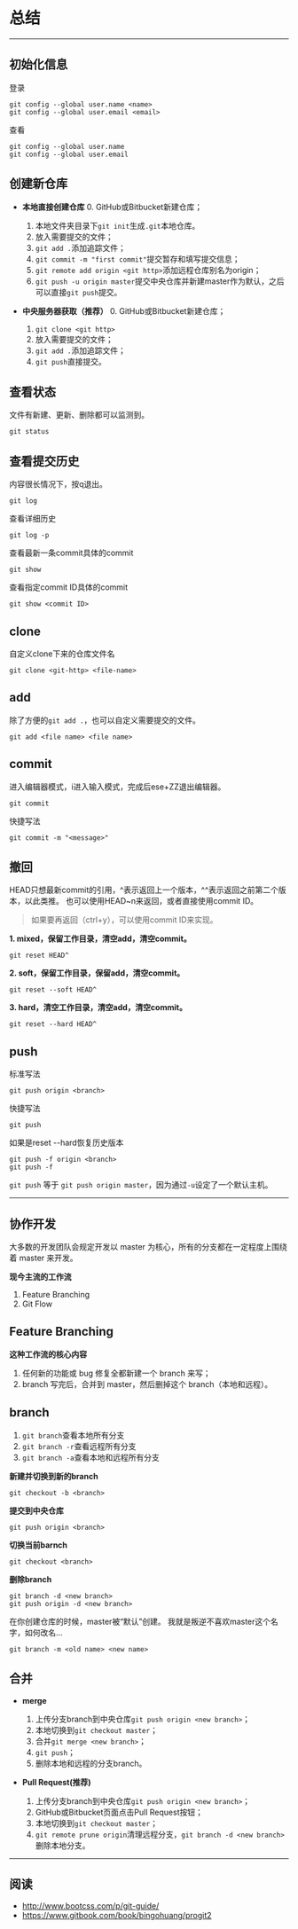 # 总结
---

## 初始化信息

登录
```
git config --global user.name <name>
git config --global user.email <email>
```

查看
```
git config --global user.name
git config --global user.email
```

## 创建新仓库

- **本地直接创建仓库**
  0. GitHub或Bitbucket新建仓库；
  1. 本地文件夹目录下`git init`生成`.git`本地仓库。
  2. 放入需要提交的文件；
  3. `git add .`添加追踪文件；
  4. `git commit -m "first commit"`提交暂存和填写提交信息；
  5. `git remote add origin <git http>`添加远程仓库别名为origin；
  6. `git push -u origin master`提交中央仓库并新建master作为默认，之后可以直接`git push`提交。
  
- **中央服务器获取（推荐）**
  0. GitHub或Bitbucket新建仓库；
  1. `git clone <git http>`
  2. 放入需要提交的文件；
  3. `git add .`添加追踪文件；
  5. `git push`直接提交。

## 查看状态

文件有新建、更新、删除都可以监测到。 

`git status`

## 查看提交历史

内容很长情况下，按q退出。

```
git log
```

查看详细历史

```
git log -p
```

查看最新一条commit具体的commit

```
git show
```

查看指定commit ID具体的commit

```
git show <commit ID>
```

## clone

自定义clone下来的仓库文件名

`git clone <git-http> <file-name>`

## add

除了方便的`git add .`，也可以自定义需要提交的文件。

```
git add <file name> <file name>

```

## commit

进入编辑器模式，i进入输入模式，完成后ese+ZZ退出编辑器。

```
git commit
```

快捷写法

```
git commit -m "<message>"
```

## 撤回

HEAD只想最新commit的引用，^表示返回上一个版本，^^表示返回之前第二个版本，以此类推。
也可以使用HEAD~n来返回，或者直接使用commit ID。

> 如果要再返回（ctrl+y），可以使用commit ID来实现。

**1. mixed，保留工作目录，清空add，清空commit。**

```
git reset HEAD^
```

**2. soft，保留工作目录，保留add，清空commit。**

```
git reset --soft HEAD^
```

**3. hard，清空工作目录，清空add，清空commit。**

```
git reset --hard HEAD^
```

## push

标准写法

```
git push origin <branch>
```

快捷写法

```
git push
```

如果是reset --hard恢复历史版本

```
git push -f origin <branch>
git push -f
```

`git push` 等于 `git push origin master`，因为通过`-u`设定了一个默认主机。

---

## 协作开发

大多数的开发团队会规定开发以 master 为核心，所有的分支都在一定程度上围绕着 master 来开发。

**现今主流的工作流**

1. Feature Branching
2. Git Flow

## Feature Branching

**这种工作流的核心内容**

1. 任何新的功能或 bug 修复全都新建一个 branch 来写；
2. branch 写完后，合并到 master，然后删掉这个 branch（本地和远程）。

## branch

1. `git branch`查看本地所有分支
2. `git branch -r`查看远程所有分支
3. `git branch -a`查看本地和远程所有分支

**新建并切换到新的branch**

```
git checkout -b <branch>
```

**提交到中央仓库**

```
git push origin <branch>
```

**切换当前barnch**

```
git checkout <branch>
```

**删除branch**

```
git branch -d <new branch>
git push origin -d <new branch>
```

在你创建仓库的时候，master被“默认”创建。
我就是叛逆不喜欢master这个名字，如何改名...

```
git branch -m <old name> <new name>
```

## 合并

- **merge**
  1. 上传分支branch到中央仓库`git push origin <new branch>`；
  2. 本地切换到`git checkout master`；
  3. 合并`git merge <new branch>`；
  4. `git push`；
  5. 删除本地和远程的分支branch。

- **Pull Request(推荐)**
  1. 上传分支branch到中央仓库`git push origin <new branch>`；
  2. GitHub或Bitbucket页面点击Pull Request按钮；
  3. 本地切换到`git checkout master`；
  4. `git remote prune origin`清理远程分支，`git branch -d <new branch>
`删除本地分支。















---

## 阅读

- http://www.bootcss.com/p/git-guide/
- https://www.gitbook.com/book/bingohuang/progit2






